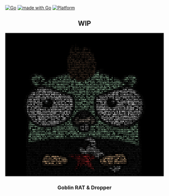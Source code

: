  [![Go](https://github.com/MYavuzYAGIS/Piker/actions/workflows/go.yml/badge.svg)](https://github.com/MYavuzYAGIS/Piker/actions/workflows/go.yml)   [![made with Go](https://img.shields.io/badge/made%20with-Go-brightgreen)](http://golang.org) [![Platform](https://img.shields.io/badge/platform-osx%2Flinux%2Fwindows-green)](#)




<h2 align="center">WIP</h2>

<!-- <p align="center"> -->


  <!-- <a href="#"><img alt="Goblin" src="https://raw.githubusercontent.com/MYavuzYAGIS/Goblin/main/.github/images/logo.png" height="400" /></a> -->
<!-- </p> -->

![](/logo/GoblinKana.png)


<h3 align="center"><b>Goblin RAT & Dropper</b></h3>


